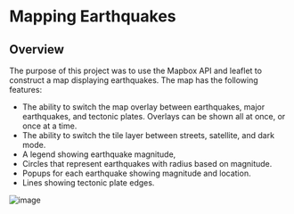 # Mapping Earthquakes
## Overview
The purpose of this project was to use the Mapbox API and leaflet to construct a map displaying earthquakes. 
The map has the following features:
- The ability to switch the map overlay between earthquakes, major earthquakes, and tectonic plates. Overlays can be shown all at once, or once at a time.
- The ability to switch the tile layer between streets, satellite, and dark mode.
- A legend showing earthquake magnitude,
- Circles that represent earthquakes with radius based on magnitude.
- Popups for each earthquake showing magnitude and location.
- Lines showing tectonic plate edges.

![image](Resources/mapping_earthquakes_screenshot.PNG)
